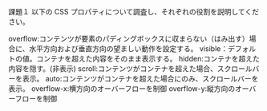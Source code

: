 課題１
以下の CSS プロパティについて調査し、それぞれの役割を説明してください。

overflow:コンテンツが要素のパディングボックスに収まらない（はみ出す）場合に、水平方向および垂直方向の望ましい動作を設定する。
visible：デフォルトの値。コンテナを超えた内容をそのまま表示する。
hidden:コンテナを超えた内容を隠す。(非表示)
scroll:コンテンツがコンテナを超えた場合、スクロールバーを表示。
auto:コンテンツがコンテナを超えた場合にのみ、スクロールバーを表示。
overflow-x:横方向のオーバーフローを制御
overflow-y:縦方向のオーバーフローを制御
